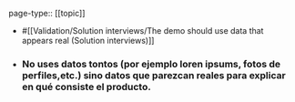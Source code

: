 page-type:: [[topic]]

- #[[Validation/Solution interviews/The demo should use data that appears real (Solution interviews)]]

- ### No uses datos tontos (por ejemplo loren ipsums, fotos de perfiles,etc.) sino datos que parezcan reales para explicar en qué consiste el producto.



